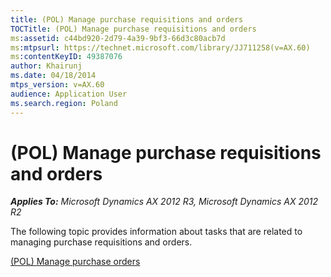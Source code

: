 ```yaml
---
title: (POL) Manage purchase requisitions and orders
TOCTitle: (POL) Manage purchase requisitions and orders
ms:assetid: c44bd920-2d79-4a39-9bf3-66d3c80acb7d
ms:mtpsurl: https://technet.microsoft.com/library/JJ711258(v=AX.60)
ms:contentKeyID: 49387076
author: Khairunj
ms.date: 04/18/2014
mtps_version: v=AX.60
audience: Application User
ms.search.region: Poland
---
```


# (POL) Manage purchase requisitions and orders 


_**Applies To:** Microsoft Dynamics AX 2012 R3, Microsoft Dynamics AX 2012 R2_

The following topic provides information about tasks that are related to managing purchase requisitions and orders.

[(POL) Manage purchase orders](pol-manage-purchase-orders.md)

  



